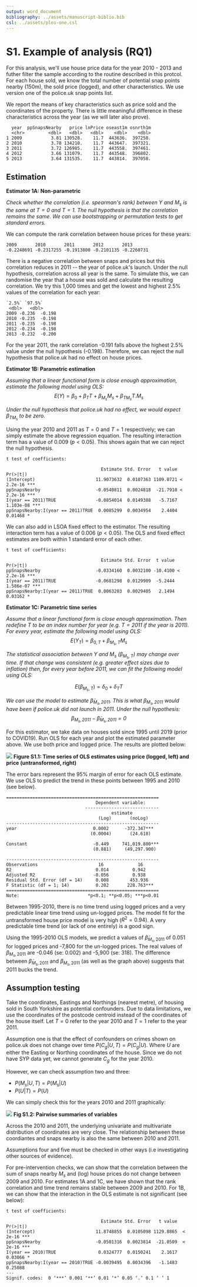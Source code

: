 ```yaml
---
output: word_document
bibliography: ../assets/manuscript-biblio.bib
csl: ../assets/plos-one.csl
---
```


# S1. Example of analysis (RQ1)

For this analysis, we'll use house price data for the year 2010 - 2013 and futher filter the sample according to the routine described in this protcol. For each house sold, we know the total number of potential snap points nearby (150m), the sold price (logged), and other characteristics. We use version one of the police.uk snap points list.

We report the means of key characteristics such as price sold and the coordinates of the property. There is little meaningful difference in these characteristics across the year (as we will later also prove).

```{means}
  year  ppSnapsNearby   price lnPrice oseast1m osnrth1m
  <chr>         <dbl>   <dbl>   <dbl>    <dbl>    <dbl>
1 2009           3.81 130528.    11.7  443636.  397258.
2 2010           3.78 134210.    11.7  443647.  397321.
3 2011           3.72 126985.    11.7  443558.  397461.
4 2012           3.66 131079.    11.7  443548.  396802.
5 2013           3.64 131535.    11.7  443814.  397058.
```

## Estimation

__Estimator 1A: Non-parametric__

*Check whether the correlation (i.e. spearman's rank) between $Y$ and $M_s$ is the same at $T = 0$ and $T = 1$. The null hypothesis is that the correlation remains the same. We can use bootstrapping or permutation tests to get standard errors.*

We can compute the rank correlation between house prices for these years:

```
2009       2010       2011       2012       2013
-0.2248691 -0.2317255 -0.1913800 -0.2101135 -0.2260731
```

There is a negative correlation between snaps and prices but this correlation reduces in 2011 -- the year of police.uk's launch. Under the null hypothesis, correlation across all year is the same. To simulate this, we can randomise the year that a house was sold and calculate the resulting correlation. We try this 1,000 times and get the lowest and highest 2.5% values of the correlation for each year:

```
`2.5%` `97.5%`
 <dbl>   <dbl>
2009 -0.236  -0.198
2010 -0.235  -0.198
2011 -0.235  -0.198
2012 -0.234  -0.198
2013 -0.232  -0.200
```

For the year 2011, the rank correlation -0.191 falls above the highest 2.5% value under the null hypothesis (-0.198). Therefore, we can reject the null hypothesis that police.uk had no effect on house prices.


__Estimator 1B: Parametric estimation__

*Assuming that a linear functional form is close enough approximation, estimate the following model using OLS:*
$$E(Y) = \beta_0 + \beta_T T + \beta_{M_s}M_s +\beta_{TM_s}T.M_s$$

*Under the null hypothesis that police.uk had no effect, we would expect $\beta_{TM_s}$ to be zero.*

Using the year 2010 and 2011 as $T = 0$ and $T = 1$ respectively; we can simply estimate the above regression equation. The resulting interaction term has a value of 0.009 ($p<0.05$). This shows again that we can reject the null hypothesis.

```
t test of coefficients:

                                    Estimate Std. Error   t value  Pr(>|t|)
(Intercept)                       11.9073632  0.0107363 1109.0721 < 2.2e-16 ***
ppSnapsNearby                     -0.0540811  0.0024818  -21.7910 < 2.2e-16 ***
I(year == 2011)TRUE               -0.0854014  0.0149388   -5.7167 1.103e-08 ***
ppSnapsNearby:I(year == 2011)TRUE  0.0085299  0.0034954    2.4404   0.01468 *
```
We can also add in LSOA fixed effect to the estimator. The resulting interaction term has a value of 0.006 ($p<0.05$). The OLS and fixed effect estimates are both within 1 standard error of each other.

````
t test of coefficients:

                                    Estimate Std. Error  t value  Pr(>|t|)
ppSnapsNearby                     -0.0334160  0.0032100 -10.4100 < 2.2e-16 ***
I(year == 2011)TRUE               -0.0681298  0.0129909  -5.2444 1.586e-07 ***
ppSnapsNearby:I(year == 2011)TRUE  0.0063203  0.0029405   2.1494   0.03162 *
````


**Estimator 1C: Parametric time series**

*Assume that a linear functional form is close enough approximation. Then redefine $T$ to be an index number for year (e.g. $T = 2011$ if the year is 2011). For every year, estimate the following model using OLS:*
$$E(Y_T) = \beta_{0,T} +  \beta_{M_s, T}M_s$$

*The statistical association between $Y$ and $M_s$ ($\beta_{M_s, T}$) may change over time. If that change was consistent (e.g. greater effect sizes due to inflation) then, for every year before 2011, we can fit the following model using OLS:*

$$E(\beta_{M_s, T}) = \delta_0 + \delta_{T}T$$

*We can use the model to estimate  $\tilde\beta_{M_s, 2011}$. This is what $\beta_{M_s, 2011}$ would have been if police.uk did not launch in 2011. Under the null hypothesis: $$\beta_{M_s, 2011} - \tilde\beta_{M_s, 2011} = 0$$*

For this estimator, we take data on houses sold since 1995 until 2019 (prior to COVID19). Run OLS for each year and plot the estimated parameter above. We use both price and logged price. The results are plotted below:

![](assets/markdown-img-paste-20220313133759764.png)
__Figure S1.1: Time series of OLS estimates using price (logged, left) and price (untransformed, right)__

The error bars represent the 95% margin of error for each OLS estimate. We use OLS to predict the trend in these points between 1995 and 2010 (see below).

```
==========================================================
                                  Dependent variable:
                              ----------------------------
                                        estimate
                                   (Log)       (noLog)
----------------------------------------------------------
year                             0.0002      -372.347***
                                (0.0004)       (24.618)

Constant                         -0.449     741,019.800***
                                 (0.881)     (49,297.900)

----------------------------------------------------------
Observations                       16             16
R2                                0.014         0.942
Adjusted R2                      -0.056         0.938
Residual Std. Error (df = 14)     0.008        453.936
F Statistic (df = 1; 14)          0.202       228.763***
==========================================================
Note:                          *p<0.1; **p<0.05; ***p<0.01
````


Between 1995-2010, there is no time trend using logged prices and a very predictable linear time trend using un-logged prices. The model fit for the untransformed house price model is very high ($R^2 = 0.94$). A very predictable time trend (or lack of one entirely) is a good sign.

Using the 1995-2010 OLS models, we predict a values of $\tilde \beta_{M_s, 2011}$ of 0.051 for logged prices and -7,800 for the un-logged prices. The real values of $\beta_{M_s, 2011}$ are -0.046 (se: 0.002) and -5,900 (se: 318). The difference between $\tilde\beta_{M_s, 2011}$ and  $\beta_{M_s, 2011}$ (as well as the graph above) suggests that 2011 bucks the trend.

## Assumption testing

Take the coordinates, Eastings and Northings (nearest metre), of housing sold in South Yorkshire as potential confounders. Due to data limitations, we use the coordinates of the postcode centroid instead of the coordinates of the house itself. Let $T=0$ refer to the year 2010 and $T = 1$ refer to the year 2011.

Assumption one is that the effect of confounders on crimes shown on police.uk does not change over time $P(C_g| U, T) = P(C_g| U)$. Where $U$ are either the Easting or Northing coordinates of the house. Since we do not have SYP data yet, we cannot generate $C_g$ for the year 2010.

However, we can check assumption two and three:
- $P(M_s| U, T) = P(M_s| U)$
- $P(U|T) = P(U)$

We can simply check this for the years 2010 and 2011 graphically:

![](assets/markdown-img-paste-2022031313590255.png)
__Fig S1.2: Pairwise summaries of variables__

Across the 2010 and 2011, the underlying univariate and multivariate distribution of coordinates are very close. The relationship between these coordiantes and snaps nearby is also the same between 2010 and 2011.

Assumptions four and five must be checked in other ways (i.e investigating other sources of evidence).

For pre-intervention checks, we can show that the correlation between the sum of snaps nearby $M_s$ and (log) house prices do not change between 2009 and 2010. For estimates 1A and 1C, we have shown that the rank correlation and time trend remains stable between 2009 and 2010. For 1B, we can show that the interaction in the OLS estimate is not significant (see below):

```
t test of coefficients:

                                    Estimate Std. Error   t value Pr(>|t|)
(Intercept)                       11.8748855  0.0105098 1129.8865  < 2e-16 ***
ppSnapsNearby                     -0.0501316  0.0023814  -21.0509  < 2e-16 ***
I(year == 2010)TRUE                0.0324777  0.0150241    2.1617  0.03066 *
ppSnapsNearby:I(year == 2010)TRUE -0.0039495  0.0034396   -1.1483  0.25088
---
Signif. codes:  0 ‘***’ 0.001 ‘**’ 0.01 ‘*’ 0.05 ‘.’ 0.1 ‘ ’ 1

```
